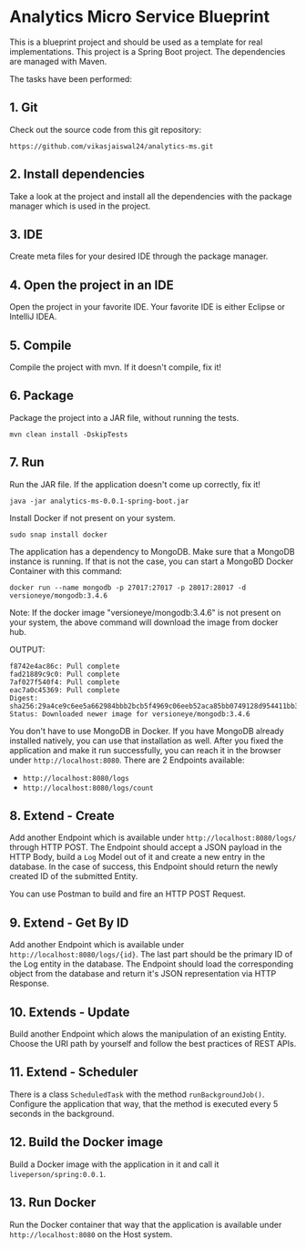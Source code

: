 # Analytics Micro Service Blueprint

This is a blueprint project and should be used as a template for real implementations.
This project is a Spring Boot project. The dependencies are managed with Maven.


The tasks have been performed: 

## 1. Git

Check out the source code from this git repository: 

```
https://github.com/vikasjaiswal24/analytics-ms.git
```

## 2. Install dependencies

Take a look at the project and install all the dependencies with the package manager which is used in the project. 

## 3. IDE

Create meta files for your desired IDE through the package manager.

## 4. Open the project in an IDE

Open the project in your favorite IDE. Your favorite IDE is either Eclipse or IntelliJ IDEA. 

## 5. Compile 

Compile the project with mvn. If it doesn't compile, fix it! 

## 6. Package 

Package the project into a JAR file, without running the tests. 

```
mvn clean install -DskipTests
```

## 7. Run 

Run the JAR file. If the application doesn't come up correctly, fix it!

```
java -jar analytics-ms-0.0.1-spring-boot.jar
```

Install Docker if not present on your system.

```
sudo snap install docker
```

The application has a dependency to MongoDB. Make sure that a MongoDB instance is running. 
If that is not the case, you can start a MongoBD Docker Container with this command: 

```
docker run --name mongodb -p 27017:27017 -p 28017:28017 -d versioneye/mongodb:3.4.6
```

Note: If the docker image "versioneye/mongodb:3.4.6" is not present on your system, the above command will download the image from docker hub.

OUTPUT:
```
f8742e4ac86c: Pull complete 
fad21889c9c0: Pull complete 
7af027f540f4: Pull complete 
eac7a0c45369: Pull complete 
Digest: sha256:29a4ce9c6ee5a662984bbb2bcb5f4969c06eeb52aca85bb0749128d954411bb3
Status: Downloaded newer image for versioneye/mongodb:3.4.6
```

You don't have to use MongoDB in Docker. If you have MongoDB already installed natively, 
you can use that installation as well. 
After you fixed the application and make it run successfully, 
you can reach it in the browser under `http://localhost:8080`. 
There are 2 Endpoints available: 

 - `http://localhost:8080/logs`
 - `http://localhost:8080/logs/count`

## 8. Extend - Create 

Add another Endpoint which is available under `http://localhost:8080/logs/` through HTTP POST. 
The Endpoint should accept a JSON payload in the HTTP Body, build a `Log` Model out of it 
and create a new entry in the database. In the case of success, this Endpoint should return the newly created ID 
of the submitted Entity. 

You can use Postman to build and fire an HTTP POST Request. 

## 9. Extend - Get By ID

Add another Endpoint which is available under `http://localhost:8080/logs/{id}`. 
The last part should be the primary ID of the Log entity in the database. 
The Endpoint should load the corresponding object from the database and 
return it's JSON representation via HTTP Response. 

## 10. Extends - Update

Build another Endpoint which alows the manipulation of an existing Entity. Choose the URI path 
by yourself and follow the best practices of REST APIs. 

## 11. Extend - Scheduler

There is a class `ScheduledTask` with the method `runBackgroundJob()`. 
Configure the application that way, that the method is executed every 5 seconds in the background. 

## 12. Build the Docker image

Build a Docker image with the application in it and call it `liveperson/spring:0.0.1`. 

## 13. Run Docker

Run the Docker container that way that the application is available under `http://localhost:8080` on the Host system.
